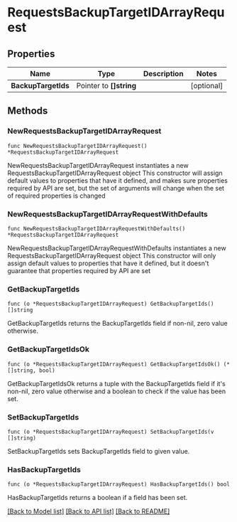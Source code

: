 # RequestsBackupTargetIDArrayRequest

## Properties

Name | Type | Description | Notes
------------ | ------------- | ------------- | -------------
**BackupTargetIds** | Pointer to **[]string** |  | [optional] 

## Methods

### NewRequestsBackupTargetIDArrayRequest

`func NewRequestsBackupTargetIDArrayRequest() *RequestsBackupTargetIDArrayRequest`

NewRequestsBackupTargetIDArrayRequest instantiates a new RequestsBackupTargetIDArrayRequest object
This constructor will assign default values to properties that have it defined,
and makes sure properties required by API are set, but the set of arguments
will change when the set of required properties is changed

### NewRequestsBackupTargetIDArrayRequestWithDefaults

`func NewRequestsBackupTargetIDArrayRequestWithDefaults() *RequestsBackupTargetIDArrayRequest`

NewRequestsBackupTargetIDArrayRequestWithDefaults instantiates a new RequestsBackupTargetIDArrayRequest object
This constructor will only assign default values to properties that have it defined,
but it doesn't guarantee that properties required by API are set

### GetBackupTargetIds

`func (o *RequestsBackupTargetIDArrayRequest) GetBackupTargetIds() []string`

GetBackupTargetIds returns the BackupTargetIds field if non-nil, zero value otherwise.

### GetBackupTargetIdsOk

`func (o *RequestsBackupTargetIDArrayRequest) GetBackupTargetIdsOk() (*[]string, bool)`

GetBackupTargetIdsOk returns a tuple with the BackupTargetIds field if it's non-nil, zero value otherwise
and a boolean to check if the value has been set.

### SetBackupTargetIds

`func (o *RequestsBackupTargetIDArrayRequest) SetBackupTargetIds(v []string)`

SetBackupTargetIds sets BackupTargetIds field to given value.

### HasBackupTargetIds

`func (o *RequestsBackupTargetIDArrayRequest) HasBackupTargetIds() bool`

HasBackupTargetIds returns a boolean if a field has been set.


[[Back to Model list]](../README.md#documentation-for-models) [[Back to API list]](../README.md#documentation-for-api-endpoints) [[Back to README]](../README.md)


